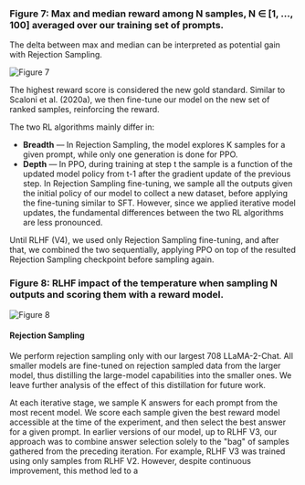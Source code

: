 
### Figure 7: Max and median reward among N samples, N ∈ [1, ..., 100] averaged over our training set of prompts. 

The delta between max and median can be interpreted as potential gain with Rejection Sampling.

![Figure 7](attachment-link)

The highest reward score is considered the new gold standard. Similar to Scaloni et al. (2020a), we then fine-tune our model on the new set of ranked samples, reinforcing the reward.

The two RL algorithms mainly differ in:

- **Breadth** — In Rejection Sampling, the model explores K samples for a given prompt, while only one generation is done for PPO.
- **Depth** — In PPO, during training at step t the sample is a function of the updated model policy from t-1 after the gradient update of the previous step. In Rejection Sampling fine-tuning, we sample all the outputs given the initial policy of our model to collect a new dataset, before applying the fine-tuning similar to SFT. However, since we applied iterative model updates, the fundamental differences between the two RL algorithms are less pronounced.

Until RLHF (V4), we used only Rejection Sampling fine-tuning, and after that, we combined the two sequentially, applying PPO on top of the resulted Rejection Sampling checkpoint before sampling again.

### Figure 8: RLHF impact of the temperature when sampling N outputs and scoring them with a reward model.

![Figure 8](attachment-link)

#### Rejection Sampling
We perform rejection sampling only with our largest 708 LLaMA-2-Chat. All smaller models are fine-tuned on rejection sampled data from the larger model, thus distilling the large-model capabilities into the smaller ones. We leave further analysis of the effect of this distillation for future work.

At each iterative stage, we sample K answers for each prompt from the most recent model. We score each sample given the best reward model accessible at the time of the experiment, and then select the best answer for a given prompt. In earlier versions of our model, up to RLHF V3, our approach was to combine answer selection solely to the "bag" of samples gathered from the preceding iteration. For example, RLHF V3 was trained using only samples from RLHF V2. However, despite continuous improvement, this method led to a

